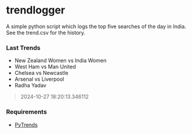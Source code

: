 # trendlogger
A simple python script which logs the top five searches of the day in India.<br>See the trend.csv for the history.<br>

<!-- Last Trends -->
### Last Trends
* New Zealand Women vs India Women
* West Ham vs Man United
* Chelsea vs Newcastle
* Arsenal vs Liverpool
* Radha Yadav
> 2024-10-27 18:20:13.346112

<!-- Requirements -->
### Requirements
* [PyTrends](https://github.com/dreyco676/pytrends)
